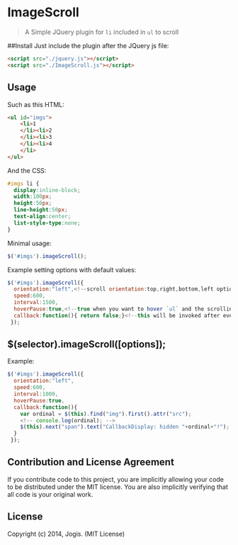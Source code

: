 # ImageScroll

> A Simple JQuery plugin for `li` included in `ul` to scroll

##Install
Just include the plugin after the JQuery js file:
```html
<script src="./jquery.js"></script>
<script src="./ImageScroll.js"></script>
```

## Usage
Such as this HTML:
```html
<ul id="imgs">
    <li>1
    </li><li>2
    </li><li>3
    </li><li>4
    </li>
</ul>
```
And the CSS:
```css
#imgs li {
  display:inline-block;
  width:100px;
  height:50px;
  line-height:50px;
  text-align:center;
  list-style-type:none;
}
```
Minimal usage:

```js
$('#imgs').imageScroll();
```

Example setting options with default values:

```js
$('#imgs').imageScroll({
  orientation:"left",<!--scroll orientation:top,right,bottom,left optional-->
  speed:600,
  interval:1500,
  hoverPause:true,<!--true when you want to hover `ul` and the scrolling will pause-->
  callback:function(){ return false;}<!--this will be invoked after every scroll motion-->
 });
```

## $(selector).imageScroll([options]);
Example:
```js
$('#imgs').imageScroll({
  orientation:"left",
  speed:600,
  interval:1000,
  hoverPause:true,
  callback:function(){
    var ordinal = $(this).find("img").first().attr("src");
    <!-- console.log(ordinal); -->
    $(this).next("span").text("CallbackDisplay: hidden "+ordinal+"!");
  }
 });
```

## Contribution and License Agreement

If you contribute code to this project, you are implicitly allowing your code
to be distributed under the MIT license. You are also implicitly verifying that
all code is your original work. 

## License

Copyright (c) 2014, Jogis. (MIT License)
